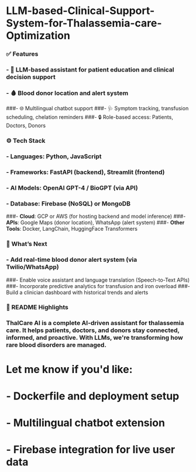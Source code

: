 # LLM-based-Clinical-Support-System-for-Thalassemia-care-Optimization

### ✅ Features

### - 🧠 LLM-based assistant for patient education and clinical decision support
### - 🩸 Blood donor location and alert system
###- 🌐 Multilingual chatbot support
###- 🩺 Symptom tracking, transfusion scheduling, chelation reminders
###- 🔒 Role-based access: Patients, Doctors, Donors


### ⚙️ Tech Stack

### - **Languages**: Python, JavaScript
### - **Frameworks**: FastAPI (backend), Streamlit (frontend)
### - **AI Models**: OpenAI GPT-4 / BioGPT (via API)
### - **Database**: Firebase (NoSQL) or MongoDB
###- **Cloud**: GCP or AWS (for hosting backend and model inference)
###- **APIs**: Google Maps (donor location), WhatsApp (alert system)
###- **Other Tools**: Docker, LangChain, HuggingFace Transformers

### 🔮 What’s Next

### - Add real-time blood donor alert system (via Twilio/WhatsApp)
###- Enable voice assistant and language translation (Speech-to-Text APIs)
###- Incorporate predictive analytics for transfusion and iron overload
###- Build a clinician dashboard with historical trends and alerts


### 📘 README Highlights

### **ThalCare AI** is a complete AI-driven assistant for thalassemia care. It helps patients, doctors, and donors stay connected, informed, and proactive. With LLMs, we're transforming how rare blood disorders are managed.

# Let me know if you'd like:
# - Dockerfile and deployment setup
# - Multilingual chatbot extension
# - Firebase integration for live user data

